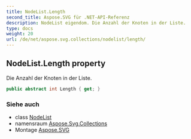 ```yaml
---
title: NodeList.Length
second_title: Aspose.SVG für .NET-API-Referenz
description: NodeList eigendom. Die Anzahl der Knoten in der Liste.
type: docs
weight: 20
url: /de/net/aspose.svg.collections/nodelist/length/
---
```

## NodeList.Length property

Die Anzahl der Knoten in der Liste.

```csharp
public abstract int Length { get; }
```

### Siehe auch

* class [NodeList](../)
* namensraum [Aspose.Svg.Collections](../../nodelist/)
* Montage [Aspose.SVG](../../../)


